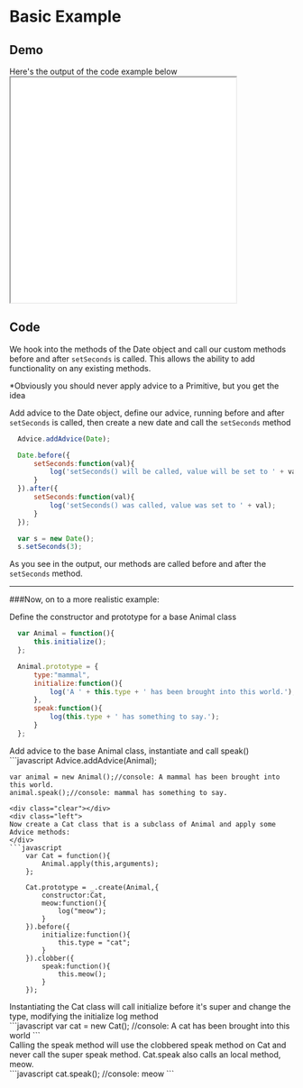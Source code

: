 # Basic Example

## Demo

<div class="clear"></div>
<div class="left">
	Here's the output of the code example below
</div>
<iframe src="../resources/demos/demo1.html" class="demo-frame" style="display:inline-block; width: 400px; height: 400px;"></iframe>

<div class="clear"></div>

## Code

<div class="clear"></div>

We hook into the methods of the Date object and call our custom methods before and after `setSeconds` is called.  This allows the ability to add functionality on any existing methods.

*Obviously you should never apply advice to a Primitive, but you get the idea

<div class="left">

Add advice to the Date object, define our advice, running before and after `setSeconds` is called, then create a new date and call the `setSeconds` method

</div>

```javascript
  Advice.addAdvice(Date);

  Date.before({
      setSeconds:function(val){
          log('setSeconds() will be called, value will be set to ' + val);
      }
  }).after({
      setSeconds:function(val){
          log('setSeconds() was called, value was set to ' + val);
      }
  });

  var s = new Date();
  s.setSeconds(3);
```

<div class="clear"></div>

As you see in the output, our methods are called before and after the `setSeconds` method.

---

###Now, on to a more realistic example:

<div class="left">
Define the constructor and prototype for a base Animal class
</div>

```javascript
  var Animal = function(){
      this.initialize();
  };

  Animal.prototype = {
      type:"mammal",
      initialize:function(){
          log('A ' + this.type + ' has been brought into this world.');
      },
      speak:function(){
          log(this.type + ' has something to say.');
      }
  };
```
<div class="clear"></div>
<div class="left">
Add advice to the base Animal class, instantiate and call speak()
</div>
```javascript
    Advice.addAdvice(Animal);

    var animal = new Animal();//console: A mammal has been brought into this world.
    animal.speak();//console: mammal has something to say.
```
<div class="clear"></div>
<div class="left">
Now create a Cat class that is a subclass of Animal and apply some Advice methods:
</div>
```javascript
    var Cat = function(){
        Animal.apply(this,arguments);
    };

    Cat.prototype = _.create(Animal,{
        constructor:Cat,
        meow:function(){
            log("meow");
        }
    }).before({
        initialize:function(){
            this.type = "cat";
        }
    }).clobber({
        speak:function(){
            this.meow();
        }
    });
```

<div class="clear"></div>
<div class="left">
Instantiating the Cat class will call initialize before it's super and change the type, modifying the initialize log method
</div>
```javascript
   var cat = new Cat(); //console: A cat has been brought into this world
```

<div class="clear"></div>
<div class="left">
Calling the speak method will use the clobbered speak method on Cat and never call the super speak method. Cat.speak also calls an local method, meow.
</div>
```javascript
  cat.speak(); //console: meow
```